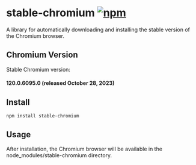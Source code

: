 # stable-chromium  [![npm](https://img.shields.io/npm/v/stable-chromium.svg)](https://www.npmjs.com/package/stable-chromium) 

А library for automatically downloading and installing the stable version of the Chromium browser.

## Chromium Version
Stable Chromium version: 
#### 120.0.6095.0 (released October 28, 2023)

## Install
 `npm install stable-chromium`

## Usage
After installation, the Chromium browser will be available in the node_modules/stable-chromium directory.



